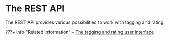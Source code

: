# The REST API

The REST API provides various possibilities to work with tagging and rating.

<!---
-   **[Basic addressing](../admin-system/tag_rate_api_rest_addr.md)**  
Portal users can address resources that have been registered with the tagging and rating engine.
-   **[Adding query parameters](../admin-system/tag_rate_api_rest_add_qparms.md)**  
You can add query parameters as required by using the following instructions.
-   **[Querying models in correlation to each other](../admin-system/tag_rate_api_rest_cor_modls.md)**  
You can query one model in correlation to another model.
-   **[Other queries](../admin-system/tag_rate_api_rest_oth_queries.md)**  
You can add other query parameters, for example for related tags.
-   **[Using the Rest API to add, update, and delete tags and ratings](../admin-system/tag_rate_api_rest_cud_tr.md)**  
You can create, update, and delete tags and ratings by using the REST API. --->


???+ info "Related information" 
    - [The tagging and rating user interface](../../tagging_rating_ui/index.md)

